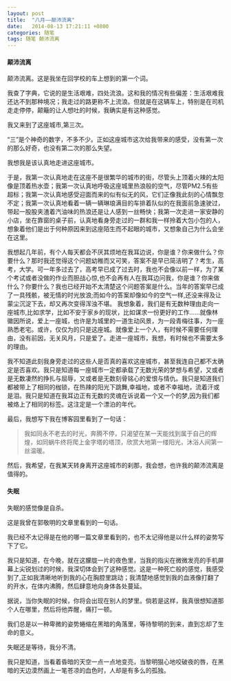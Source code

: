 ```yaml
---
layout: post
title:  "八月——颠沛流离"
date:   2014-08-13 17:21:11 +0800
categories: 随笔
tags: 随笔 颠沛流离
---
```


#### 颠沛流离

颠沛流离。这是我坐在回学校的车上想到的第一个词。

我查了字典，它说的是生活艰难，四处流浪。这和我的情况有些偏差：生活艰难我还达不到那种境况；我走过的路更称不上流浪。但就是在这辆车上，特别是在司机走走停停，颠簸的让人想吐的时候，我确实是有这种感觉。

我又来到了这座城市,第三次。

“三”是个神奇的数字，不多不少。正如这座城市这次给我带来的感受，没有第一次的那么好奇，也没有第二次的那么失望。

我想我是该认真地走进这座城市。

于是，我第一次认真地走在这座不是很繁华的城市的街，尽管头上顶着火辣的太阳像是顶着热水壶；我第一次认真地呼吸这座城里热浪般的空气，尽管PM2.5有些超标；我第一次认真地感受迎面而来的似有似无的风，它们正像我此刻的心情飘忽不定；我第一次认真地看着一辆一辆琳琅满目的车排着队似的在我面前急速驶过，带起一股股夹渣着汽油味的热浪还是让人感到一丝畅快；我第一次走进一家安静的小店，坐在靠窗的桌子前，认真地看身旁走过的一群和我一样拎着大包小包的人，想象着他们是出于何种原因来到这座陌生而不起眼的城市，又想象自己为什么会坐在这里。

我想起几年前，有个人每天都会不厌其烦地在我耳边说，你是谁？你来做什么？你要什么？那时我还觉得这个问题幼稚而又可笑，答案不是早已简洁明了？考生，高考，大学。可一年多过去了，高考早已成了过去时，我也不会像以前一样，为了某个考试或者没做的作业而胆战心惊,也不会再有人在我耳边问我，你是谁？你来做什么？你要什么？我也已经开始不太清楚这个问题答案是什么。当年的答案早已成了一具残骸，被无情的时光放浪;而如今的答案却像如今的空气一样,还没来得及让蒙尘沉淀下去，却又再次变得浑浊不堪。
我想象着，我们是有无数种理由走向一座城市,比如求学，比如不安于家乡的现状，比如谋求一份更好的工作……就像林徽因所说，爱上一座城，也许是为城里的一道生动风景，为一段青梅往事，为一座熟悉老宅。或许，仅仅为的只是这座城。就像爱上一个人，有时候不需要任何理由，没有前因，无关风月，只是爱了。走进一座城市，我想，有时候也不需要太多的理由。

我不知道此刻我身旁走过的这些人是否真的喜欢这座城市，甚至我连自己都不太确定是否喜欢。我只是知道每一座城市一定都承载了无数光荣的梦想与希望，又或者是无数凄然的挣扎与屈辱，又或者是无数刻骨铭心的爱恨与情仇。我只是知道我们都被带上了相同的枷锁，在热辣的阳光下跳舞,幸福地，或者不幸福地，流着汗或是泪。我只是知道在我耳边正有无数的灵魂在诉说着一个又一个的梦,因为我们都被烙上了相同的标签。这注定是一个漂泊的年代。

最后，我想写下我在博客园里看到了一句话：

> 我如同永不老去的时光，奔腾不停，只渴望在某一天能找到属于自己的辉煌，如同蜗牛终将爬上金字塔的塔顶，欣赏大地第一缕阳光，沐浴人间第一丝温暖。

然后，我希望，在我某天转身离开这座城市的刹那，我会想，也许我的颠沛流离是值得的。

#### 失眠

失眠的感觉像是自杀。

这是我曾在郭敬明的文章里看到的一句话。

我已经不太记得是在他的哪一篇文章里看到的，也不太记得他是以什么样的姿势写下了它。

我只是知道，在今晚，就在这朦胧一片的夜色里，当我的指尖在微微发亮的手机屏幕上尖锐划过的时候，我深切体会到了这种感觉。这是一种死亡般的感觉，我感受到了,正如我清晰地听到我的心在胸腔里跳动；我清楚地感觉到我的血液像打翻了的开水，在体内沸腾，然后肆意地向身体各处蔓延。

据说，当你失眠的时候，你将会出现在别人的梦里。倘若是这样，我真很想知道那个人在哪里，然后将他弄醒，痛打一顿。

我们总是以一种卑微的姿势蜷缩在黑暗的角落里，等待黎明的到来，直到忘却了生命的意义。

失眠还是等待，我分不清。

我只是知道，当看着昏暗的天空一点一点地变亮，当黎明狠心地咬破夜的唇，在黑暗的天边漠然画上一笔苍凉的血色时，人却是有多么的孤独。
